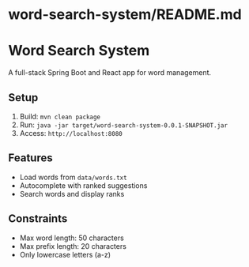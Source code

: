 # word-search-system/README.md
# Word Search System

A full-stack Spring Boot and React app for word management.

## Setup
1. Build: `mvn clean package`
2. Run: `java -jar target/word-search-system-0.0.1-SNAPSHOT.jar`
3. Access: `http://localhost:8080`

## Features
- Load words from `data/words.txt`
- Autocomplete with ranked suggestions
- Search words and display ranks

## Constraints
- Max word length: 50 characters
- Max prefix length: 20 characters
- Only lowercase letters (a-z)